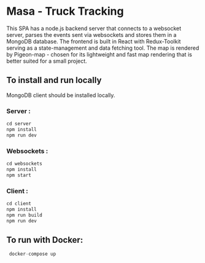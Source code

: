 # Masa - Truck Tracking

This SPA has a node.js backend server that connects to a websocket server, parses the events sent via websockets and stores them in a MongoDB database. 
The frontend is built in React with Redux-Toolkit serving as a state-management and data fetching tool. 
The map is rendered by Pigeon-map - chosen for its lightweight and fast map rendering that is better suited for a small project.

## To install and run locally
MongoDB client should be installed locally.

### Server :
```js
cd server
npm install
npm run dev
```
### Websockets :
```js
cd websockets
npm install
npm start
```
### Client :
```js
cd client
npm install
npm run build
npm run dev
```

## To run with Docker:
```js
 docker-compose up
```
